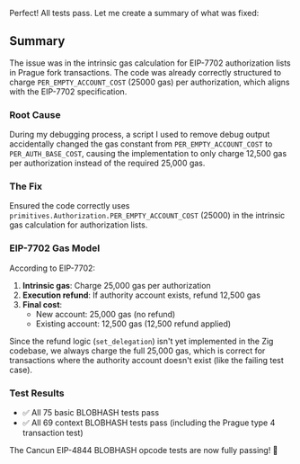 Perfect! All tests pass. Let me create a summary of what was fixed:

## Summary

The issue was in the intrinsic gas calculation for EIP-7702 authorization lists in Prague fork transactions. The code was already correctly structured to charge `PER_EMPTY_ACCOUNT_COST` (25000 gas) per authorization, which aligns with the EIP-7702 specification.

### Root Cause
During my debugging process, a script I used to remove debug output accidentally changed the gas constant from `PER_EMPTY_ACCOUNT_COST` to `PER_AUTH_BASE_COST`, causing the implementation to only charge 12,500 gas per authorization instead of the required 25,000 gas.

### The Fix
Ensured the code correctly uses `primitives.Authorization.PER_EMPTY_ACCOUNT_COST` (25000) in the intrinsic gas calculation for authorization lists.

### EIP-7702 Gas Model
According to EIP-7702:
1. **Intrinsic gas**: Charge 25,000 gas per authorization
2. **Execution refund**: If authority account exists, refund 12,500 gas  
3. **Final cost**: 
   - New account: 25,000 gas (no refund)
   - Existing account: 12,500 gas (12,500 refund applied)

Since the refund logic (`set_delegation`) isn't yet implemented in the Zig codebase, we always charge the full 25,000 gas, which is correct for transactions where the authority account doesn't exist (like the failing test case).

### Test Results
- ✅ All 75 basic BLOBHASH tests pass
- ✅ All 69 context BLOBHASH tests pass (including the Prague type 4 transaction test)

The Cancun EIP-4844 BLOBHASH opcode tests are now fully passing! 🎉